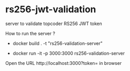 # rs256-jwt-validation
server to validate topcoder RS256 JWT token 

How to run the server ?  

- docker build . -t "rs256-validation-server"

- docker run -it -p 3000:3000 rs256-validation-server

Open the URL http://localhost:3000?token=<RS256-JWT-Token> in browser
